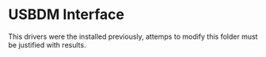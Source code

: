 # USBDM Interface

This drivers were the installed previously, attemps to modify this folder must be justified with results.
